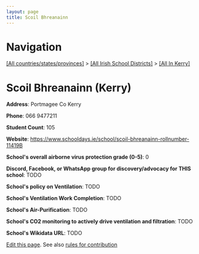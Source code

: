 ```yaml
---
layout: page
title: Scoil Bhreanainn
---
```

# Navigation

[[All countries/states/provinces]](../../..) > [[All Irish School Districts]](../..) > [[All In Kerry]](..)

# Scoil Bhreanainn (Kerry)

**Address**: Portmagee Co Kerry

**Phone**: 066 9477211

**Student Count**: 105

**Website**: <https://www.schooldays.ie/school/scoil-bhreanainn-rollnumber-11419B>

**School's overall airborne virus protection grade (0-5)**: 0

**Discord, Facebook, or WhatsApp group for discovery/advocacy for THIS school**: TODO

**School's policy on Ventilation**: TODO

**School's Ventilation Work Completion**: TODO

**School's Air-Purification**: TODO

**School's CO2 monitoring to actively drive ventilation and filtration**: TODO

**School's Wikidata URL**: TODO


[Edit this page](https://github.com/ventilate-schools/Ireland/edit/main/./Kerry/Scoil_Bhreanainn.md). See also [rules for contribution](../../../contribution-rules/)